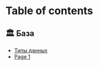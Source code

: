 # Table of contents

## 🏛 База <a href="#base" id="base"></a>

* [Типы данных](README.md)
* [Page 1](base/page-1.md)
